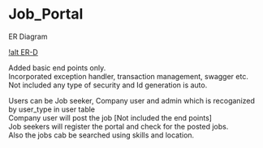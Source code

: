# Job_Portal
ER Diagram

[!alt ER-D](https://github.com/ebinms/Job_Portal/blob/master/src/main/resources/static/er_diagram.png?raw=true)

Added basic end points only.<br>
Incorporated exception handler, transaction management, swagger etc. <br>
Not included any type of security and Id generation is auto.<br>

Users can be Job seeker, Company user and admin which is recoganized by user_type in user table <br>
Company user will post the job [Not included the end points] <br>
Job seekers will register the portal and check for the posted jobs.<br>
Also the jobs cab be searched using skills and location.


